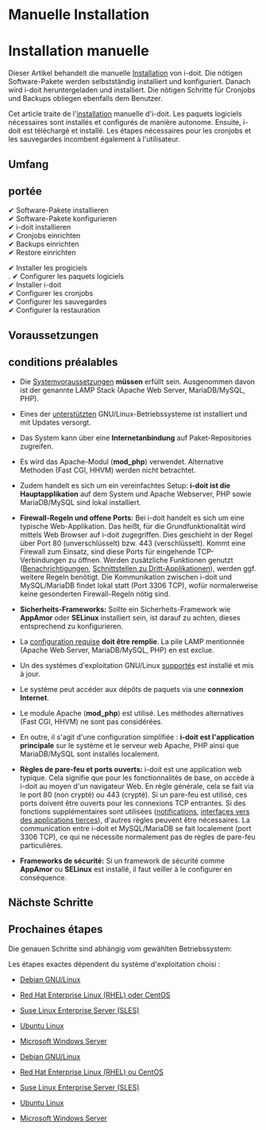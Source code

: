<!-- TRANSLATED by md-translate -->
# Manuelle Installation

# Installation manuelle

Dieser Artikel behandelt die manuelle [Installation](../index.md) von i-doit. Die nötigen Software-Pakete werden selbstständig installiert und konfiguriert. Danach wird i-doit heruntergeladen und installiert. Die nötigen Schritte für Cronjobs und Backups obliegen ebenfalls dem Benutzer.

Cet article traite de l'[installation](../index.md) manuelle d'i-doit. Les paquets logiciels nécessaires sont installés et configurés de manière autonome. Ensuite, i-doit est téléchargé et installé. Les étapes nécessaires pour les cronjobs et les sauvegardes incombent également à l'utilisateur.

## Umfang

## portée

✔ Software-Pakete installieren<br>
✔ Software-Pakete konfigurieren<br>
✔ i-doit installieren<br>
✔ Cronjobs einrichten<br>
✔ Backups einrichten<br>
✔ Restore einrichten

✔ Installer les progiciels<br>.
✔ Configurer les paquets logiciels<br>
✔ Installer i-doit<br>
✔ Configurer les cronjobs<br>
✔ Configurer les sauvegardes<br>
✔ Configurer la restauration

## Voraussetzungen

## conditions préalables

* Die [Systemvoraussetzungen](../systemvoraussetzungen.md) **müssen** erfüllt sein. Ausgenommen davon ist der genannte LAMP Stack (Apache Web Server, MariaDB/MySQL, PHP).<br>
* Eines der [unterstützten](../systemvoraussetzungen.md) GNU/Linux-Betriebssysteme ist installiert und mit Updates versorgt.<br>
* Das System kann über eine **Internetanbindung** auf Paket-Repositories zugreifen.<br>
* Es wird das Apache-Modul (**mod_php**) verwendet. Alternative Methoden (Fast CGI, HHVM) werden nicht betrachtet.<br>
* Zudem handelt es sich um ein vereinfachtes Setup: **i-doit ist die Hauptapplikation** auf dem System und Apache Webserver, PHP sowie MariaDB/MySQL sind lokal installiert.<br>
* **Firewall-Regeln und offene Ports:** Bei i-doit handelt es sich um eine typische Web-Applikation. Das heißt, für die Grundfunktionalität wird mittels Web Browser auf i-doit zugegriffen. Dies geschieht in der Regel über Port 80 (unverschlüsselt) bzw. 443 (verschlüsselt). Kommt eine Firewall zum Einsatz, sind diese Ports für eingehende TCP-Verbindungen zu öffnen. Werden zusätzliche Funktionen genutzt ([Benachrichtigungen](../../auswertungen/benachrichtigungen.md), [Schnittstellen zu Dritt-Applikationen](../../automatisierung-und-integration/index.md)), werden ggf. weitere Regeln benötigt. Die Kommunikation zwischen i-doit und MySQL/MariaDB findet lokal statt (Port 3306 TCP), wofür normalerweise keine gesonderten Firewall-Regeln nötig sind.<br>
* **Sicherheits-Frameworks:** Sollte ein Sicherheits-Framework wie **AppAmor** oder **SELinux** installiert sein, ist darauf zu achten, dieses entsprechend zu konfigurieren.

* La [configuration requise](../systemvoraussetzung.md) **doit être remplie**. La pile LAMP mentionnée (Apache Web Server, MariaDB/MySQL, PHP) en est exclue.<br>
* Un des systèmes d'exploitation GNU/Linux [supportés](../systemrequis.md) est installé et mis à jour.<br>
* Le système peut accéder aux dépôts de paquets via une **connexion Internet**.<br>
* Le module Apache (**mod_php**) est utilisé. Les méthodes alternatives (Fast CGI, HHVM) ne sont pas considérées.<br>
* En outre, il s'agit d'une configuration simplifiée : **i-doit est l'application principale** sur le système et le serveur web Apache, PHP ainsi que MariaDB/MySQL sont installés localement.<br>
* **Règles de pare-feu et ports ouverts:** i-doit est une application web typique. Cela signifie que pour les fonctionnalités de base, on accède à i-doit au moyen d'un navigateur Web. En règle générale, cela se fait via le port 80 (non crypté) ou 443 (crypté). Si un pare-feu est utilisé, ces ports doivent être ouverts pour les connexions TCP entrantes. Si des fonctions supplémentaires sont utilisées ([notifications](../../évaluations/notifications.md), [interfaces vers des applications tierces](../../automatisation-et-intégration/index.md)), d'autres règles peuvent être nécessaires. La communication entre i-doit et MySQL/MariaDB se fait localement (port 3306 TCP), ce qui ne nécessite normalement pas de règles de pare-feu particulières.<br>
* **Frameworks de sécurité:** Si un framework de sécurité comme **AppAmor** ou **SELinux** est installé, il faut veiller à le configurer en conséquence.

## Nächste Schritte

## Prochaines étapes

Die genauen Schritte sind abhängig vom gewählten Betriebssystem:

Les étapes exactes dépendent du système d'exploitation choisi :

* [Debian GNU/Linux](../manuelle-installation/debian.md)
* [Red Hat Enterprise Linux (RHEL) oder CentOS](../manuelle-installation/red-hat-enterprise-linux/index.md)
* [Suse Linux Enterprise Server (SLES)](../manuelle-installation/suse-linux-enterprise-server.md)
* [Ubuntu Linux](../manuelle-installation/ubuntu-linux/index.md)
* [Microsoft Windows Server](../manuelle-installation/microsoft-windows-server/index.md)

* [Debian GNU/Linux](../installation-manuelle/debian.md)
* [Red Hat Enterprise Linux (RHEL) ou CentOS](../installation-manuelle/red-hat-enterprise-linux/index.md)
* [Suse Linux Enterprise Server (SLES)](../installation-manuelle/suse-linux-enterprise-server.md)
* [Ubuntu Linux](../installation-manuelle/ubuntu-linux/index.md)
* [Microsoft Windows Server](../installation-manuelle/microsoft-windows-server/index.md)
